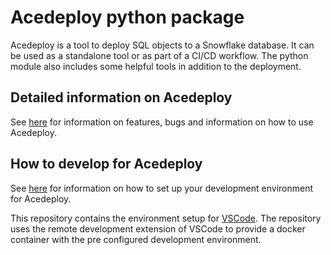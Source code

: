 # Acedeploy python package

Acedeploy is a tool to deploy SQL objects to a Snowflake database.
It can be used as a standalone tool or as part of a CI/CD workflow.
The python module also includes some helpful tools in addition to the deployment.

## Detailed information on Acedeploy

See [here](doc/readme.md) for information on features, bugs and information on how to use Acedeploy.

## How to develop for Acedeploy

See [here](docs/dev_setup.md) for information on how to set up your development environment for Acedeploy.


This repository contains the environment setup for [VSCode](https://code.visualstudio.com/).
The repository uses the remote development extension of VSCode to provide a docker container with the pre configured development environment.
